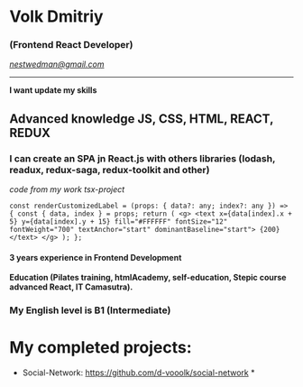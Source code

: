 # Volk Dmitriy
### (Frontend React Developer)
*nestwedman@gmail.com*
<hr />

**I want update my skills**

## Advanced knowledge JS, CSS, HTML, REACT, REDUX
### I can create an SPA jn React.js with others libraries (lodash, readux, redux-saga, redux-toolkit and other)

*code from my work tsx-project*

`const renderCustomizedLabel = (props: { data?: any; index?: any }) => {
const { data, index } = props;
return (
<g>
<text x={data[index].x + 5} y={data[index].y + 15} fill="#FFFFFF" fontSize="12" fontWeight="700" textAnchor="start" dominantBaseline="start">
{200}
</text>
</g>
);
};`

#### 3 years experience in Frontend Development
**Education (Pilates training, htmlAcademy, self-education, Stepic course advanced React, IT Camasutra).**
### My English level is B1 (Intermediate)

# My completed projects:
* Social-Network: https://github.com/d-vooolk/social-network *